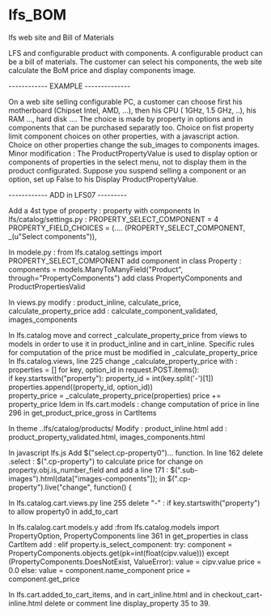 lfs_BOM
=======

lfs web site and Bill of Materials

LFS and configurable product with components.
A configurable product can be a bill of materials. The customer can select his components, the web site calculate the BoM price and display components image.

------------ EXAMPLE --------------

On a web site selling configurable PC, a customer can choose first  his motherboard (Chipset Intel, AMD, ...), then his CPU ( 1GHz, 1.5 GHz, ..), his RAM ..., hard disk ....
The choice is made by property in options and in components that can be purchased separatly too.
Choice on fist property limit component choices on other properties, with a javascript action.
Choice on other properties change the sub_images to components images.
Minor modification : The ProductPropertyValue is used to display option or components of properties in the select menu, not to display them in the product configurated. Suppose you suspend selling a component or an option, set up False to his Display ProductPropertyValue. 

------------ ADD in LFS07 ---------

Add a 4st type of property : property with components
In lfs/catalog/settings.py :
PROPERTY_SELECT_COMPONENT = 4
PROPERTY_FIELD_CHOICES = (....
		(PROPERTY_SELECT_COMPONENT, _(u"Select components")),

In modele.py :
from lfs.catalog.settings import PROPERTY_SELECT_COMPONENT
add component in class Property : components = models.ManyToManyField("Product", through="PropertyComponents")
add class PropertyComponents and ProductPropertiesValid

In views.py
modify : product_inline, calculate_price, calculate_property_price 
add : calculate_component_validated, images_components

In lfs.catalog move and correct _calculate_property_price from views to models in order to use it in product_inline and in cart_inline.
Specific rules for computation of the price must be modified in _calculate_property_price
In lfs.catalog.views, line 225 change _calculate_property_price with :
properties = []
 for key, option_id in request.POST.items():	
        	    if key.startswith("property"):
	    		property_id = int(key.split('-')[1])
	    		properties.append((property_id, option_id))    
    		property_price = _calculate_property_price(properties)
		price += property_price
Idem in lfs.cart.models : change computation of price in line 296 in get_product_price_gross in CartItems 
 

In theme ..lfs/catalog/products/
Modify : product_inline.html
add : product_property_validated.html, images_components.html


In javascript lfs.js
Add $("select.cp-property0")... function.
In line 162 delete .select :  $(".cp-property") to calculate price for change on property.obj.is_number_field
 and add a line 171 : $(".sub-images").html(data["images-components"]);	in  $(".cp-property").live("change", function() {

In lfs.catalog.cart.views.py
line 255 delete "-" : if key.startswith("property")  to allow property0 in add_to_cart

In lfs.calalog.cart.models.y
add :from lfs.catalog.models import PropertyOption, PropertyComponents
line 361 in get_properties in class CartItem
add :
elif property.is_select_component:
                try:
                    component = PropertyComponents.objects.get(pk=int(float(cipv.value)))
                except (PropertyComponents.DoesNotExist, ValueError):
                    value = cipv.value
                    price = 0.0
                else:
                    value = component.name_component
                    price = component.get_price


In lfs.cart.added_to_cart_items, and in cart_inline.html and in checkout_cart-inline.html delete or comment line display_property 35 to 39.

